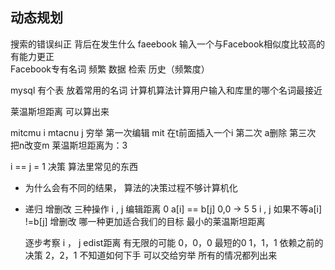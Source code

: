 ## 动态规划

搜索的错误纠正  背后在发生什么
faeebook 输入一个与Facebook相似度比较高的 有能力更正  
Facebook专有名词 频繁
数据  检索  历史（频繁度）

mysql 有个表 放着常用的名词
计算机算法计算用户输入和库里的哪个名词最接近

莱温斯坦距离  可以算出来

mitcmu  i
mtacnu  j  穷举
第一次编辑  mit 在t前面插入一个i
第二次 a删除
第三次 把n改变m
莱温斯坦距离为：3

i == j = 1 决策  算法里常见的东西

- 为什么会有不同的结果，
算法的决策过程不够计算机化
- 递归  增删改 三种操作
  i , j  编辑距离 0 a[i] == b[j]  0,0  ->  5 5
  i , j  如果不等a[i]  !=b[j]
  增删改 哪一种更加适合我们的目标 最小的莱温斯坦距离

  逐步考察 i ， j edist距离
  有无限的可能
  0，0，0  最短的0
  1，1，1 依赖之前的决策
  2，2，1 不知道如何下手  可以交给穷举  所有的情况都列出来